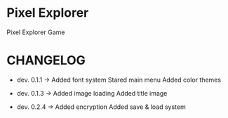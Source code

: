 # Pixel Explorer
Pixel Explorer Game

# CHANGELOG
- dev. 0.1.1 ->
Added font system
Stared main menu
Added color themes

- dev. 0.1.3 ->
Added image loading
Added title image

- dev. 0.2.4 ->
Added encryption
Added save & load system
